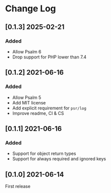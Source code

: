 # Change Log

## [0.1.3] 2025-02-21
### Added
- Allow Psalm 6
- Drop support for PHP lower than 7.4

## [0.1.2] 2021-06-16
### Added
- Allow Psalm 5
- Add MIT license
- Add explicit requirement for `psr/log`
- Improve readme, CI & CS

## [0.1.1] 2021-06-16
### Added
- Support for object return types
- Support for always required and ignored keys

## [0.1.0] 2021-06-14
First release
